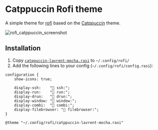 # Catppuccin Rofi theme
A simple theme for [rofi](https://github.com/davatorium/rofi) based on the [Catppuccin](https://catppuccin.com) theme.

![rofi_catppuccin_screenshot](https://github.com/hiimsergey/rofi-catppuccin/assets/91432388/06e6bdfb-7936-4204-9f05-9bbb866c8529)

## Installation
1. Copy [`catppuccin-lavrent-mocha.rasi`](https://github.com/hiimsergey/rofi-catppuccin/blob/mocha/gruvbox-material.rasi) to `~/.config/rofi/`
2. Add the following lines to your config (`~/.config/rofi/config.rasi`):

```
configuration {
    show-icons: true;

    display-ssh:    "󰣀 ssh:";
    display-run:    "󱓞 run:";
    display-drun:   "󰣖 drun:";
    display-window: "󱂬 window:";
    display-combi:  "󰕘 combi:";
    display-filebrowser: "󰉋 filebrowser:";
}

@theme "~/.config/rofi/catppuccin-lavrent-mocha.rasi"
```

